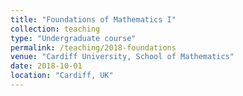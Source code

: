 ```yaml
---
title: "Foundations of Mathematics I"
collection: teaching
type: "Undergraduate course"
permalink: /teaching/2018-foundations
venue: "Cardiff University, School of Mathematics"
date: 2018-10-01
location: "Cardiff, UK"
---
```

